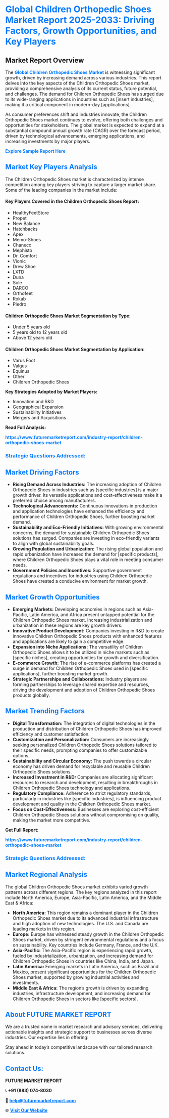 <h1 style="color: #007BFF;">Global Children Orthopedic Shoes Market Report 2025-2033: Driving Factors, Growth Opportunities, and Key Players</h1>

<section id="overview">
<h2>Market Report Overview</h2>
<p>The <a href="https://www.futuremarketreport.com/industry-report/children-orthopedic-shoes-market" style="color: #007BFF; text-decoration: none;"><strong>Global Children Orthopedic Shoes Market</strong></a> is witnessing significant growth, driven by increasing demand across various industries. This report delves into the key aspects of the Children Orthopedic Shoes market, providing a comprehensive analysis of its current status, future potential, and challenges. The demand for Children Orthopedic Shoes has surged due to its wide-ranging applications in industries such as [insert industries], making it a critical component in modern-day [applications].</p>
<p>As consumer preferences shift and industries innovate, the Children Orthopedic Shoes market continues to evolve, offering both challenges and opportunities for stakeholders. The global market is expected to expand at a substantial compound annual growth rate (CAGR) over the forecast period, driven by technological advancements, emerging applications, and increasing investments by major players.</p>
</section>

<section id="overview">
<p><a href="https://www.futuremarketreport.com/request-sample/reportId=125428" style="color: #007BFF; text-decoration: none;"><strong>Explore Sample Report Here</strong></a></p>
</section>

<section id="key-players">
<h2 style="color: #007BFF;">Market Key Players Analysis</h2>
<p>The Children Orthopedic Shoes market is characterized by intense competition among key players striving to capture a larger market share. Some of the leading companies in the market include:</p>
<h4>Key Players Covered in the Children Orthopedic Shoes Report:</h4>
<ul><li>HealthyFeetStore</li><li>Propet</li><li>New Balance</li><li>Hatchbacks</li><li>Apex</li><li>Memo-Shoes</li><li>Chaneco</li><li>Mephisto</li><li>Dr. Comfort</li><li>Vionic</li><li>Drew Shoe</li><li>LXTD</li><li>Duna</li><li>Sole</li><li>DARCO</li><li>Orthofeet</li><li>Rokab</li><li>Piedro</li></ul>
<h4>Children Orthopedic Shoes Market Segmentation by Type:</h4>
<ul><li>Under 5 years old</li><li>5 years old to 12 years old</li><li>Above 12 years old</li></ul>

<h4>Children Orthopedic Shoes Market Segmentation by Application:</h4>
<ul><li>Varus Foot</li><li>Valgus</li><li>Equinus</li><li>Other</li><li>Children Orthopedic Shoes</li></ul>
<p><strong>Key Strategies Adopted by Market Players:</strong></p>
<ul>
<li>Innovation and R&D</li>
<li>Geographical Expansion</li>
<li>Sustainability Initiatives</li>
<li>Mergers and Acquisitions</li>
</ul>
</section>

<section>
<p><strong>Read Full Analysis: </strong></p><a href="https://www.futuremarketreport.com/industry-report/children-orthopedic-shoes-market" style="color: #007BFF; text-decoration: none;"><strong>https://www.futuremarketreport.com/industry-report/children-orthopedic-shoes-market</strong></a>
<h3 style="color: #007BFF;">Strategic Questions Addressed:</h3>
</section>

<section id="driving-factors">
<h2 style="color: #007BFF;">Market Driving Factors</h2>
<ul>
<li><strong>Rising Demand Across Industries:</strong> The increasing adoption of Children Orthopedic Shoes in industries such as [specific industries] is a major growth driver. Its versatile applications and cost-effectiveness make it a preferred choice among manufacturers.</li>
<li><strong>Technological Advancements:</strong> Continuous innovations in production and application technologies have enhanced the efficiency and performance of Children Orthopedic Shoes, further boosting market demand.</li>
<li><strong>Sustainability and Eco-Friendly Initiatives:</strong> With growing environmental concerns, the demand for sustainable Children Orthopedic Shoes solutions has surged. Companies are investing in eco-friendly variants to align with global sustainability goals.</li>
<li><strong>Growing Population and Urbanization:</strong> The rising global population and rapid urbanization have increased the demand for [specific products], where Children Orthopedic Shoes plays a vital role in meeting consumer needs.</li>
<li><strong>Government Policies and Incentives:</strong> Supportive government regulations and incentives for industries using Children Orthopedic Shoes have created a conducive environment for market growth.</li>
</ul>
</section>

<section id="growth-opportunities">
<h2 style="color: #007BFF;">Market Growth Opportunities</h2>
<ul>
<li><strong>Emerging Markets:</strong> Developing economies in regions such as Asia-Pacific, Latin America, and Africa present untapped potential for the Children Orthopedic Shoes market. Increasing industrialization and urbanization in these regions are key growth drivers.</li>
<li><strong>Innovative Product Development:</strong> Companies investing in R&D to create innovative Children Orthopedic Shoes products with enhanced features and applications are likely to gain a competitive edge.</li>
<li><strong>Expansion into Niche Applications:</strong> The versatility of Children Orthopedic Shoes allows it to be utilized in niche markets such as [specific niches], creating opportunities for growth and diversification.</li>
<li><strong>E-commerce Growth:</strong> The rise of e-commerce platforms has created a surge in demand for Children Orthopedic Shoes used in [specific applications], further boosting market growth.</li>
<li><strong>Strategic Partnerships and Collaborations:</strong> Industry players are forming partnerships to leverage shared expertise and resources, driving the development and adoption of Children Orthopedic Shoes products globally.</li>
</ul>
</section>

<section id="trending-factors">
<h2 style="color: #007BFF;">Market Trending Factors</h2>
<ul>
<li><strong>Digital Transformation:</strong> The integration of digital technologies in the production and distribution of Children Orthopedic Shoes has improved efficiency and customer satisfaction.</li>
<li><strong>Customization and Personalization:</strong> Consumers are increasingly seeking personalized Children Orthopedic Shoes solutions tailored to their specific needs, prompting companies to offer customizable options.</li>
<li><strong>Sustainability and Circular Economy:</strong> The push towards a circular economy has driven demand for recyclable and reusable Children Orthopedic Shoes solutions.</li>
<li><strong>Increased Investment in R&D:</strong> Companies are allocating significant resources to research and development, resulting in breakthroughs in Children Orthopedic Shoes technology and applications.</li>
<li><strong>Regulatory Compliance:</strong> Adherence to strict regulatory standards, particularly in industries like [specific industries], is influencing product development and quality in the Children Orthopedic Shoes market.</li>
<li><strong>Focus on Cost-Effectiveness:</strong> Businesses are exploring cost-efficient Children Orthopedic Shoes solutions without compromising on quality, making the market more competitive.</li>
</ul>
</section>

<section>
<p><strong>Get Full Report: </strong></p><a href="https://www.futuremarketreport.com/industry-report/children-orthopedic-shoes-market" style="color: #007BFF; text-decoration: none;"><strong>https://www.futuremarketreport.com/industry-report/children-orthopedic-shoes-market</strong></a>
<h3 style="color: #007BFF;">Strategic Questions Addressed:</h3>
</section>


<section id="regional-analysis">
<h2 style="color: #007BFF;">Market Regional Analysis</h2>
<p>The global Children Orthopedic Shoes market exhibits varied growth patterns across different regions. The key regions analyzed in this report include North America, Europe, Asia-Pacific, Latin America, and the Middle East & Africa:</p>
<ul>
<li><strong>North America:</strong> This region remains a dominant player in the Children Orthopedic Shoes market due to its advanced industrial infrastructure and high adoption of new technologies. The U.S. and Canada are leading markets in this region.</li>
<li><strong>Europe:</strong> Europe has witnessed steady growth in the Children Orthopedic Shoes market, driven by stringent environmental regulations and a focus on sustainability. Key countries include Germany, France, and the U.K.</li>
<li><strong>Asia-Pacific:</strong> The Asia-Pacific region is experiencing rapid growth, fueled by industrialization, urbanization, and increasing demand for Children Orthopedic Shoes in countries like China, India, and Japan.</li>
<li><strong>Latin America:</strong> Emerging markets in Latin America, such as Brazil and Mexico, present significant opportunities for the Children Orthopedic Shoes market, supported by growing industrial activities and investments.</li>
<li><strong>Middle East & Africa:</strong> The region’s growth is driven by expanding industries, infrastructure development, and increasing demand for Children Orthopedic Shoes in sectors like [specific sectors].</li>
</ul>
</section>

<footer>
<h2 style="color: #007BFF;">About FUTURE MARKET REPORT</h2>
<p>We are a trusted name in market research and advisory services, delivering actionable insights and strategic support to businesses across diverse industries. Our expertise lies in offering:</p>

<p>Stay ahead in today’s competitive landscape with our tailored research solutions.</p>

<h2 style="color: #007BFF;">Contact Us:</h2>
<p><strong>FUTURE MARKET REPORT</strong></p>
<p>📞 <strong>+91 (883) 074-8030</strong></p>
<p>📧 <strong><a href="mailto:help@futuremarketreport.com" style="color: #007BFF;">help@futuremarketreport.com</a></strong></p>
<p>🌐 <strong><a href="https://www.futuremarketreport.com/" style="color: #007BFF;">Visit Our Website</a></strong></p>
</footer>